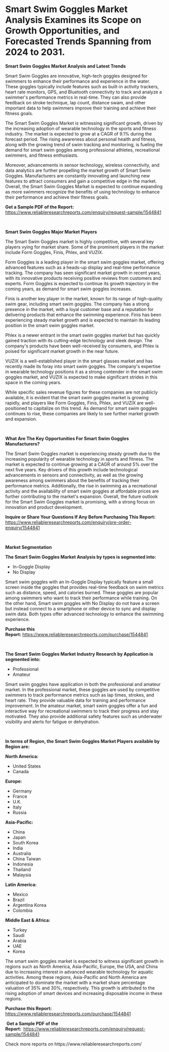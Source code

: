 <p><h1>Smart Swim Goggles Market Analysis Examines its Scope on Growth Opportunities, and Forecasted Trends Spanning from 2024 to 2031.</h1></p><p><strong>Smart Swim Goggles Market Analysis and Latest Trends</strong></p>
<p><p>Smart Swim Goggles are innovative, high-tech goggles designed for swimmers to enhance their performance and experience in the water. These goggles typically include features such as built-in activity trackers, heart rate monitors, GPS, and Bluetooth connectivity to track and analyze a swimmer's performance metrics in real-time. They can also provide feedback on stroke technique, lap count, distance swam, and other important data to help swimmers improve their training and achieve their fitness goals.</p><p>The Smart Swim Goggles Market is witnessing significant growth, driven by the increasing adoption of wearable technology in the sports and fitness industry. The market is expected to grow at a CAGR of 9.1% during the forecast period. The rising awareness about personal health and fitness, along with the growing trend of swim tracking and monitoring, is fueling the demand for smart swim goggles among professional athletes, recreational swimmers, and fitness enthusiasts.</p><p>Moreover, advancements in sensor technology, wireless connectivity, and data analytics are further propelling the market growth of Smart Swim Goggles. Manufacturers are constantly innovating and launching new features to attract consumers and gain a competitive edge in the market. Overall, the Smart Swim Goggles Market is expected to continue expanding as more swimmers recognize the benefits of using technology to enhance their performance and achieve their fitness goals.</p></p>
<p><strong>Get a Sample PDF of the Report:&nbsp;</strong> <a href="https://www.reliableresearchreports.com/enquiry/request-sample/1544841">https://www.reliableresearchreports.com/enquiry/request-sample/1544841</a></p>
<p>&nbsp;</p>
<p><strong>Smart Swim Goggles Major Market Players</strong></p>
<p><p>The Smart Swim Goggles market is highly competitive, with several key players vying for market share. Some of the prominent players in the market include Form Goggles, Finis, Phlex, and VUZIX.</p><p>Form Goggles is a leading player in the smart swim goggles market, offering advanced features such as a heads-up display and real-time performance tracking. The company has seen significant market growth in recent years, with its innovative products receiving positive reviews from customers and experts. Form Goggles is expected to continue its growth trajectory in the coming years, as demand for smart swim goggles increases.</p><p>Finis is another key player in the market, known for its range of high-quality swim gear, including smart swim goggles. The company has a strong presence in the market, with a loyal customer base and a reputation for delivering products that enhance the swimming experience. Finis has been experiencing steady market growth and is expected to maintain its leading position in the smart swim goggles market.</p><p>Phlex is a newer entrant in the smart swim goggles market but has quickly gained traction with its cutting-edge technology and sleek design. The company's products have been well-received by consumers, and Phlex is poised for significant market growth in the near future.</p><p>VUZIX is a well-established player in the smart glasses market and has recently made its foray into smart swim goggles. The company's expertise in wearable technology positions it as a strong contender in the smart swim goggles market, and VUZIX is expected to make significant strides in this space in the coming years.</p><p>While specific sales revenue figures for these companies are not publicly available, it is evident that the smart swim goggles market is growing rapidly, and players like Form Goggles, Finis, Phlex, and VUZIX are well-positioned to capitalize on this trend. As demand for smart swim goggles continues to rise, these companies are likely to see further market growth and expansion.</p></p>
<p>&nbsp;</p>
<p><strong>What Are The Key Opportunities For Smart Swim Goggles Manufacturers?</strong></p>
<p><p>The Smart Swim Goggles market is experiencing steady growth due to the increasing popularity of wearable technology in sports and fitness. The market is expected to continue growing at a CAGR of around 5% over the next five years. Key drivers of this growth include technological advancements in sensors and connectivity, as well as the growing awareness among swimmers about the benefits of tracking their performance metrics. Additionally, the rise in swimming as a recreational activity and the availability of smart swim goggles at affordable prices are further contributing to the market's expansion. Overall, the future outlook for the Smart Swim Goggles market is promising, with a strong focus on innovation and product development.</p></p>
<p><strong>Inquire or Share Your Questions If Any Before Purchasing This Report:</strong> <a href="https://www.reliableresearchreports.com/enquiry/pre-order-enquiry/1544841">https://www.reliableresearchreports.com/enquiry/pre-order-enquiry/1544841</a></p>
<p>&nbsp;</p>
<p><strong>Market Segmentation</strong></p>
<p><strong>The Smart Swim Goggles Market Analysis by types is segmented into:</strong></p>
<p><ul><li>In-Goggle Display</li><li>No Display</li></ul></p>
<p><p>Smart swim goggles with an In-Goggle Display typically feature a small screen inside the goggles that provides real-time feedback on swim metrics such as distance, speed, and calories burned. These goggles are popular among swimmers who want to track their performance while training. On the other hand, Smart swim goggles with No Display do not have a screen but instead connect to a smartphone or other device to sync and display swim data. Both types offer advanced technology to enhance the swimming experience.</p></p>
<p><strong>Purchase this Report:&nbsp;</strong><a href="https://www.reliableresearchreports.com/purchase/1544841">https://www.reliableresearchreports.com/purchase/1544841</a></p>
<p>&nbsp;</p>
<p><strong>The Smart Swim Goggles Market Industry Research by Application is segmented into:</strong></p>
<p><ul><li>Professional</li><li>Amateur</li></ul></p>
<p><p>Smart swim goggles have application in both the professional and amateur market. In the professional market, these goggles are used by competitive swimmers to track performance metrics such as lap times, strokes, and heart rate. They provide valuable data for training and performance improvement. In the amateur market, smart swim goggles offer a fun and interactive way for recreational swimmers to track their progress and stay motivated. They also provide additional safety features such as underwater visibility and alerts for fatigue or dehydration.</p></p>
<p>&nbsp;</p>
<p><strong>In terms of Region, the Smart Swim Goggles Market Players available by Region are:</strong></p>
<p>
    <p> <strong> North America: </strong>
        <ul>
            <li>United States</li>
            <li>Canada</li>
        </ul>
        </p> 
    <p> <strong> Europe: </strong>
        <ul>
            <li>Germany</li>
            <li>France</li>
            <li>U.K.</li>
            <li>Italy</li>
            <li>Russia</li>
        </ul>
        </p> 
    <p> <strong> Asia-Pacific: </strong>
        <ul>
            <li>China</li>
            <li>Japan</li>
            <li>South Korea</li>
            <li>India</li>
            <li>Australia</li>
            <li>China Taiwan</li>
            <li>Indonesia</li>
            <li>Thailand</li>
            <li>Malaysia</li>
        </ul>
        </p> 
    <p> <strong> Latin America: </strong>
        <ul>
            <li>Mexico</li>
            <li>Brazil</li>
            <li>Argentina Korea</li>
            <li>Colombia</li>
        </ul>
        </p> 
    <p> <strong> Middle East & Africa: </strong>
        <ul>
            <li>Turkey</li>
            <li>Saudi</li>
            <li>Arabia</li>
            <li>UAE</li>
            <li>Korea</li>
        </ul>
    </p>
    </p>
<p><p>The smart swim goggles market is expected to witness significant growth in regions such as North America, Asia-Pacific, Europe, the USA, and China due to increasing interest in advanced wearable technology for aquatic activities. Among these regions, Asia-Pacific and North America are anticipated to dominate the market with a market share percentage valuation of 35% and 30%, respectively. This growth is attributed to the rising adoption of smart devices and increasing disposable income in these regions.</p></p>
<p><strong>Purchase this Report: </strong><a href="https://www.reliableresearchreports.com/purchase/1544841">https://www.reliableresearchreports.com/purchase/1544841</a></p>
<p>&nbsp;<strong>Get a Sample PDF of the Report:&nbsp;&nbsp;</strong><a href="https://www.reliableresearchreports.com/enquiry/request-sample/1544841">https://www.reliableresearchreports.com/enquiry/request-sample/1544841</a></p>
<p><strong></strong></p>
<p>Check more reports on https://www.reliableresearchreports.com/</p>